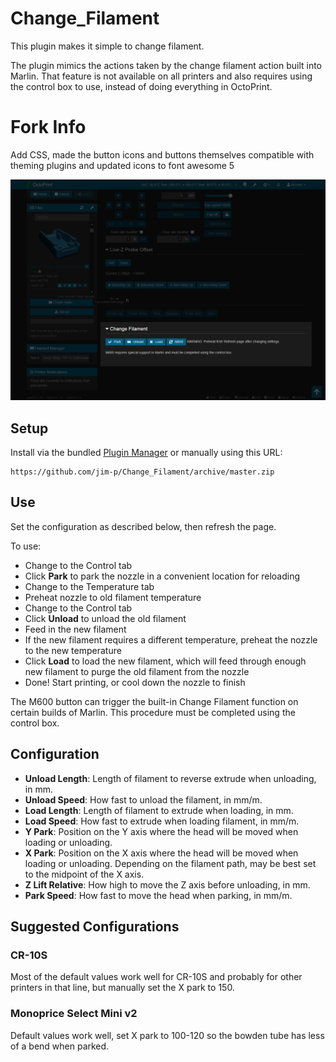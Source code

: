 # Change_Filament

This plugin makes it simple to change filament.

The plugin mimics the actions taken by the change filament action built into
Marlin. That feature is not available on all printers and also requires using
the control box to use, instead of doing everything in OctoPrint.
# Fork Info

Add CSS, made the button icons and buttons themselves compatible with theming plugins and updated icons to font awesome 5

![previewimage](https://github.com/mikekscholz/Change_Filament/raw/master/screenshots/change_filament.png)

## Setup

Install via the bundled [Plugin Manager](https://github.com/foosel/OctoPrint/wiki/Plugin:-Plugin-Manager)
or manually using this URL:

    https://github.com/jim-p/Change_Filament/archive/master.zip

## Use

Set the configuration as described below, then refresh the page.

To use:

* Change to the Control tab
* Click **Park** to park the nozzle in a convenient location for reloading
* Change to the Temperature tab
* Preheat nozzle to old filament temperature
* Change to the Control tab
* Click **Unload** to unload the old filament
* Feed in the new filament
* If the new filament requires a different temperature, preheat the nozzle to the new temperature
* Click **Load** to load the new filament, which will feed through enough new filament to purge the old filament from the nozzle
* Done! Start printing, or cool down the nozzle to finish


The M600 button can trigger the built-in Change Filament function on certain builds of Marlin. This procedure must be completed using the control box.

## Configuration

* **Unload Length**: Length of filament to reverse extrude when unloading, in mm.
* **Unload Speed**: How fast to unload the filament, in mm/m.
* **Load Length**: Length of filament to extrude when loading, in mm.
* **Load Speed**: How fast to extrude when loading filament, in mm/m.
* **Y Park**: Position on the Y axis where the head will be moved when loading or unloading.
* **X Park**: Position on the X axis where the head will be moved when loading or unloading. Depending on the filament path, may be best set to the midpoint of the X axis.
* **Z Lift Relative**: How high to move the Z axis before unloading, in mm.
* **Park Speed**: How fast to move the head when parking, in mm/m.

## Suggested Configurations

### CR-10S

Most of the default values work well for CR-10S and probably for other printers in that line, but manually set the X park to 150.

### Monoprice Select Mini v2

Default values work well, set X park to 100-120 so the bowden tube has less of a bend when parked.
